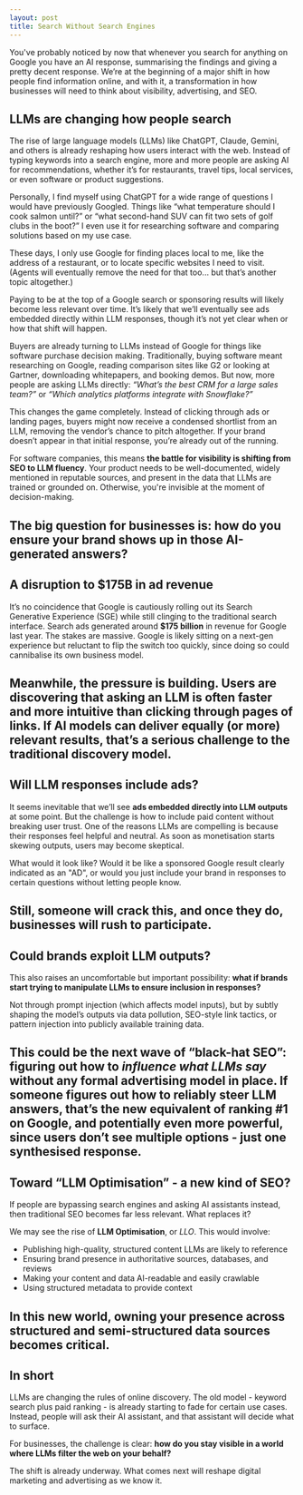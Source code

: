 ```yaml
---
layout: post
title: Search Without Search Engines
---
```

You've probably noticed by now that whenever you search for anything on Google you have an AI response, summarising the findings and giving a pretty decent response. We’re at the beginning of a major shift in how people find information online, and with it, a transformation in how businesses will need to think about visibility, advertising, and SEO. 

## LLMs are changing how people search

The rise of large language models (LLMs) like ChatGPT, Claude, Gemini, and others is already reshaping how users interact with the web. Instead of typing keywords into a search engine, more and more people are asking AI for recommendations, whether it’s for restaurants, travel tips, local services, or even software or product suggestions.

Personally, I find myself using ChatGPT for a wide range of questions I would have previously Googled. Things like “what temperature should I cook salmon until?” or “what second-hand SUV can fit two sets of golf clubs in the boot?” I even use it for researching software and comparing solutions based on my use case.

These days, I only use Google for finding places local to me, like the address of a restaurant, or to locate specific websites I need to visit. (Agents will eventually remove the need for that too... but that’s another topic altogether.)

Paying to be at the top of a Google search or sponsoring results will likely become less relevant over time. It’s likely that we’ll eventually see ads embedded directly within LLM responses, though it’s not yet clear when or how that shift will happen.

Buyers are already turning to LLMs instead of Google for things like software purchase decision making. Traditionally, buying software meant researching on Google, reading comparison sites like G2 or looking at Gartner, downloading whitepapers, and booking demos. But now, more people are asking LLMs directly: _“What’s the best CRM for a large sales team?”_ or _“Which analytics platforms integrate with Snowflake?”_

This changes the game completely. Instead of clicking through ads or landing pages, buyers might now receive a condensed shortlist from an LLM, removing the vendor’s chance to pitch altogether. If your brand doesn’t appear in that initial response, you’re already out of the running.

For software companies, this means **the battle for visibility is shifting from SEO to LLM fluency**. Your product needs to be well-documented, widely mentioned in reputable sources, and present in the data that LLMs are trained or grounded on. Otherwise, you're invisible at the moment of decision-making.

The big question for businesses is: **how do you ensure your brand shows up in those AI-generated answers?**
---
## A disruption to $175B in ad revenue

It’s no coincidence that Google is cautiously rolling out its Search Generative Experience (SGE) while still clinging to the traditional search interface. Search ads generated around **$175 billion** in revenue for Google last year. The stakes are massive. Google is likely sitting on a next-gen experience but reluctant to flip the switch too quickly, since doing so could cannibalise its own business model.

Meanwhile, the pressure is building. Users are discovering that asking an LLM is often faster and more intuitive than clicking through pages of links. If AI models can deliver equally (or more) relevant results, that’s a serious challenge to the traditional discovery model.
---
## Will LLM responses include ads?
It seems inevitable that we’ll see **ads embedded directly into LLM outputs** at some point. But the challenge is how to include paid content without breaking user trust. One of the reasons LLMs are compelling is because their responses feel helpful and neutral. As soon as monetisation starts skewing outputs, users may become skeptical. 

What would it look like? Would it be like a sponsored Google result clearly indicated as an "AD", or would you just include your brand in responses to certain questions without letting people know. 

Still, someone will crack this, and once they do, businesses will rush to participate.
---
## Could brands exploit LLM outputs?

This also raises an uncomfortable but important possibility: **what if brands start trying to manipulate LLMs to ensure inclusion in responses?**

Not through prompt injection (which affects model inputs), but by subtly shaping the model’s outputs via data pollution, SEO-style link tactics, or pattern injection into publicly available training data.

This could be the next wave of “black-hat SEO”: figuring out how to *influence what LLMs say* without any formal advertising model in place. If someone figures out how to reliably steer LLM answers, that’s the new equivalent of ranking #1 on Google, and potentially even more powerful, since users don’t see multiple options - just one synthesised response.
---
## Toward “LLM Optimisation” - a new kind of SEO?

If people are bypassing search engines and asking AI assistants instead, then traditional SEO becomes far less relevant. What replaces it?

We may see the rise of **LLM Optimisation**, or *LLO*. This would involve:

- Publishing high-quality, structured content LLMs are likely to reference  
- Ensuring brand presence in authoritative sources, databases, and reviews  
- Making your content and data AI-readable and easily crawlable  
- Using structured metadata to provide context  

In this new world, **owning your presence across structured and semi-structured data sources becomes critical**.
---
## In short

LLMs are changing the rules of online discovery. The old model - keyword search plus paid ranking - is already starting to fade for certain use cases. Instead, people will ask their AI assistant, and that assistant will decide what to surface.

For businesses, the challenge is clear: **how do you stay visible in a world where LLMs filter the web on your behalf?**

The shift is already underway. What comes next will reshape digital marketing and advertising as we know it.
